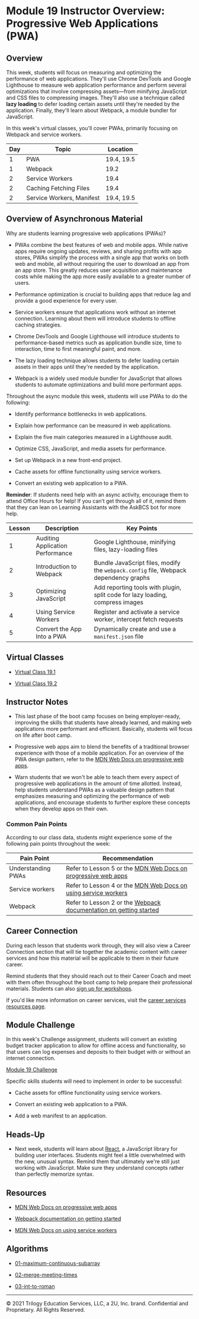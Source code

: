 # Module 19 Instructor Overview: Progressive Web Applications (PWA)

## Overview

This week, students will focus on measuring and optimizing the performance of web applications. They'll use Chrome DevTools and Google Lighthouse to measure web application performance and perform several optimizations that involve compressing assets&mdash;from minifying JavaScript and CSS files to compressing images. They'll also use a technique called **lazy loading** to defer loading certain assets until they're needed by the application. Finally, they'll learn about Webpack, a module bundler for JavaScript.

In this week's virtual classes, you'll cover PWAs, primarily focusing on Webpack and service workers.


| Day  | Topic                      | Location   |
| ---  | ---                        | ---        |
| 1    | PWA                        | 19.4, 19.5 |
| 1    | Webpack                    | 19.2       |
| 2    | Service Workers            | 19.4       |
| 2    | Caching Fetching Files     | 19.4       |
| 2    | Service Workers, Manifest  | 19.4, 19.5 |

## Overview of Asynchronous Material 

Why are students learning progressive web applications (PWAs)?

* PWAs combine the best features of web and mobile apps. While native apps require ongoing updates, reviews, and sharing profits with app stores, PWAs simplify the process with a single app that works on both web and mobile, all without requiring the user to download an app from an app store. This greatly reduces user acquisition and maintenance costs while making the app more easily available to a greater number of users.

* Performance optimization is crucial to building apps that reduce lag and provide a good experience for every user.

* Service workers ensure that applications work without an internet connection. Learning about them will introduce students to offline caching strategies.

* Chrome DevTools and Google Lighthouse will introduce students to performance-based metrics such as application bundle size, time to interaction, time to first meaningful paint, and more.

* The lazy loading technique allows students to defer loading certain assets in their apps until they're needed by the application.

* Webpack is a widely used module bundler for JavaScript that allows students to automate optimizations and build more performant apps.

Throughout the async module this week, students will use PWAs to do the following:

* Identify performance bottlenecks in web applications.

* Explain how performance can be measured in web applications.

* Explain the five main categories measured in a Lighthouse audit.

* Optimize CSS, JavaScript, and media assets for performance.

* Set up Webpack in a new front-end project.

* Cache assets for offline functionality using service workers.

* Convert an existing web application to a PWA.

**Reminder**: If students need help with an async activity, encourage them to attend Office Hours for help! If you can’t get through all of it, remind them that they can lean on Learning Assistants with the AskBCS bot for more help.

| Lesson           | Description                        | Key Points                                                                            |
| ---              | ---                                | ---                                                                                   |
| 1                | Auditing Application Performance   | Google Lighthouse, minifying files, lazy-loading files                                |
| 2                | Introduction to Webpack            | Bundle JavaScript files, modify the `webpack.config` file, Webpack dependency graphs  |
| 3                | Optimizing JavaScript              | Add reporting tools with plugin, split code for lazy loading, compress images         |
| 4                | Using Service Workers              | Register and activate a service worker, intercept fetch requests                      | 
| 5                | Convert the App Into a PWA         | Dynamically create and use a `manifest.json` file                                     |

## Virtual Classes

* [Virtual Class 19.1](./19.1-REQUIRED.md)

* [Virtual Class 19.2](./19.2-REQUIRED.md)

## Instructor Notes

* This last phase of the boot camp focuses on being employer-ready, improving the skills that students have already learned, and making web applications more performant and efficient. Basically, students will focus on life after boot camp.

* Progressive web apps aim to blend the benefits of a traditional browser experience with those of a mobile application. For an overview of the PWA design pattern, refer to the [MDN Web Docs on progressive web apps](https://developer.mozilla.org/en-US/docs/Web/Progressive_web_apps).

* Warn students that we won't be able to teach them every aspect of progressive web applications in the amount of time allotted. Instead, help students understand PWAs as a valuable design pattern that emphasizes measuring and optimizing the performance of web applications, and encourage students to further explore these concepts when they develop apps on their own.

### Common Pain Points

According to our class data, students might experience some of the following pain points throughout the week:

| Pain Point                          | Recommendation                                                                                                                                              |
| ---                                 | ---                                                                                                                                                         |
| Understanding PWAs                  | Refer to Lesson 5 or the [MDN Web Docs on progressive web apps](https://developer.mozilla.org/en-US/docs/Web/Progressive_web_apps)                          |
| Service workers                     | Refer to Lesson 4 or the [MDN Web Docs on using service workers](https://developer.mozilla.org/en-US/docs/Web/API/Service_Worker_API/Using_Service_Workers) |
| Webpack                             | Refer to Lesson 2 or the [Webpack documentation on getting started](https://webpack.js.org/guides/getting-started/)                                         |

## Career Connection

During each lesson that students work through, they will also view a Career Connection section that will tie together the academic content with career services and how this material will be applicable to them in their future career.

Remind students that they should reach out to their Career Coach and meet with them often throughout the boot camp to help prepare their professional materials. Students can also [sign up for workshops](https://careernetwork.2u.com/?utm_medium=Academics&utm_source=boot_camp).

If you'd like more information on career services, visit the [career services resources page](https://github.com/coding-boot-camp/fullstack-prework/pull/80/).

## Module Challenge

In this week's Challenge assignment, students will convert an existing budget tracker application to allow for offline access and functionality, so that users can log expenses and deposits to their budget with or without an internet connection.

[Module 19 Challenge](../../01-Class-Content/19-PWA/02-Challenge)

Specific skills students will need to implement in order to be successful:

* Cache assets for offline functionality using service workers.

* Convert an existing web application to a PWA.

* Add a web manifest to an application.

## Heads-Up

* Next week, students will learn about [React](https://reactjs.org/), a JavaScript library for building user interfaces. Students might feel a little overwhelmed with the new, unusual syntax. Remind them that ultimately we're still just working with JavaScript. Make sure they understand concepts rather than perfectly memorize syntax.

## Resources

* [MDN Web Docs on progressive web apps](https://developer.mozilla.org/en-US/docs/Web/Progressive_web_apps)

* [Webpack documentation on getting started](https://webpack.js.org/guides/getting-started/)

* [MDN Web Docs on using service workers](https://developer.mozilla.org/en-US/docs/Web/API/Service_Worker_API/Using_Service_Workers)

## Algorithms

* [01-maximum-continuous-subarray](../../01-Class-Content/19-PWA/03-Algorithms/01-maximum-continuous-subarray)

* [02-merge-meeting-times](../../01-Class-Content/19-PWA/03-Algorithms/02-merge-meeting-times)

* [03-int-to-roman](../../01-Class-Content/19-PWA/03-Algorithms/03-int-to-roman)

---
© 2021 Trilogy Education Services, LLC, a 2U, Inc. brand.  Confidential and Proprietary.  All Rights Reserved.
